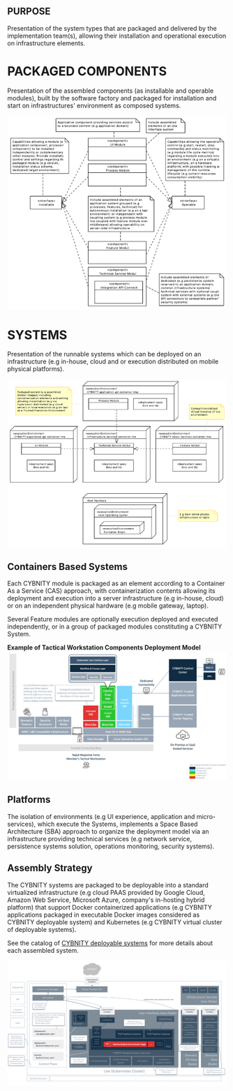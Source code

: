 ## PURPOSE
Presentation of the system types that are packaged and delivered by the implementation team(s), allowing their installation and operational execution on infrastructure elements.

# PACKAGED COMPONENTS
Presentation of the assembled components (as installable and operable modules), built by the software factory and packaged for installation and start on infrastructures' environment as composed systems.

![image](Module_packages_assembly_description.PNG)

# SYSTEMS
Presentation of the runnable systems which can be deployed on an infrastructure (e.g in-house, cloud and or execution distributed on mobile physical platforms).

![image](Systems_deployment_description.PNG)

## Containers Based Systems
Each CYBNITY module is packaged as an element according to a Container As a Service (CAS) approach, with containerization contents allowing its deployment and execution into a server infrastructure (e.g in-house, cloud) or on an independent physical hardware (e.g mobile gateway, laptop).

Several Feature modules are optionally execution deployed and executed independently, or in a group of packaged modules constituting a CYBNITY System.

__Example of Tactical Workstation Components Deployment Model__
![image](tactical_workstation_components.png)

## Platforms
The isolation of environments (e.g UI experience, application and micro-services), which execute the Systems, implements a Space Based Architecture (SBA) approach to organize the deployment model via an infrastructure providing technical services (e.g network service, persistence systems solution, operations monitoring, security systems).

## Assembly Strategy
The CYBNITY systems are packaged to be deployable into a standard virtualized infrastructure (e.g cloud PAAS provided by Google Cloud, Amazon Web Service, Microsoft Azure, company's in-hosting hybrid platform) that support Docker containerized applications (e.g CYBNITY applications packaged in executable Docker images considered as CYBNITY deployable system) and Kubernetes (e.g CYBNITY virtual cluster of deployable systems).

See the catalog of [CYBNITY deployable systems](https://www.notion.so/cybnity/5a681e57f2164d4f8a3f228129294db9?v=51e2c78132c74b11b97c07ef4e2528c4) for more details about each assembled system.

![image](cybnity-deployment-strategy.png)
